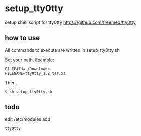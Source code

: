 # setup_tty0tty
setup shell script for tty0tty <https://github.com/freemed/tty0tty>

## how to use
All commands to execute are written in setup_tty0tty.sh

Set your path. Example:
```set your path.
FILEPATH=~/Downloads
FILENAME=tty0tty_1.2.tar.xz
```

Then,
```
$ sh setup_tty0tty.sh
```

## todo
edit /etc/modules
add
```
tty0tty
```
